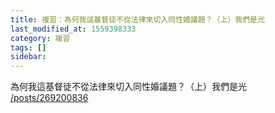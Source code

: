 ```yaml
---
title: 複習：為何我這基督徒不從法律來切入同性婚議題？（上）我們是光
last_modified_at: 1559398333
category: 複習
tags: []
sidebar: 
---
```


<p>為何我這基督徒不從法律來切入同性婚議題？（上）我們是光<br/>
<a href="/posts/269200836" target="_blank">/posts/269200836</a></p>
<p> </p>
